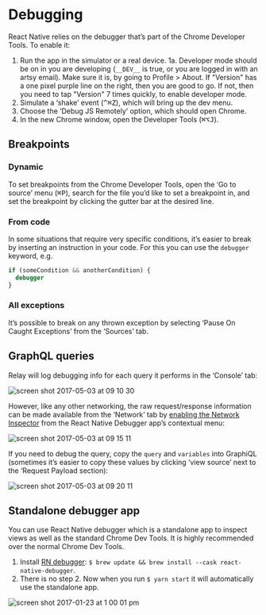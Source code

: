 # Debugging

React Native relies on the debugger that’s part of the Chrome Developer Tools. To enable it:

1. Run the app in the simulator or a real device.
   1a. Developer mode should be on in you are developing (`__DEV__` is true, or you are logged in with an artsy email). Make sure it is, by going to Profile > About. If "Version" has a one pixel purple line on the right, then you are good to go. If not, then you need to tap "Version" 7 times quickly, to enable developer mode.
2. Simulate a ‘shake’ event (<kbd>^⌘Z</kbd>), which will bring up the dev menu.
3. Choose the ‘Debug JS Remotely’ option, which should open Chrome.
4. In the new Chrome window, open the Developer Tools (<kbd>⌘⌥J</kbd>).

## Breakpoints

### Dynamic

To set breakpoints from the Chrome Developer Tools, open the ‘Go to source’ menu (<kbd>⌘P</kbd>), search for the
file you’d like to set a breakpoint in, and set the breakpoint by clicking the gutter bar at the desired line.

### From code

In some situations that require very specific conditions, it’s easier to break by inserting an instruction in your code.
For this you can use the `debugger` keyword, e.g.

```ts
if (someCondition && anotherCondition) {
  debugger
}
```

### All exceptions

It’s possible to break on any thrown exception by selecting ‘Pause On Caught Exceptions’ from the ‘Sources’ tab.

## GraphQL queries

Relay will log debugging info for each query it performs in the ‘Console’ tab:

![screen shot 2017-05-03 at 09 10 30](https://cloud.githubusercontent.com/assets/2320/25651038/1f313b84-2fe1-11e7-98ca-71c431946a53.png)

However, like any other networking, the raw request/response information can be made available from the ‘Network’ tab by
[enabling the Network Inspector](https://github.com/jhen0409/react-native-debugger/blob/master/docs/network-inspect-of-chrome-devtools.md)
from the React Native Debugger app’s contextual menu:

![screen shot 2017-05-03 at 09 15 11](https://cloud.githubusercontent.com/assets/2320/25651045/293100c4-2fe1-11e7-83a6-728d2d3c14f9.png)

If you need to debug the query, copy the `query` and `variables` into GraphiQL (sometimes it’s easier to copy these
values by clicking ‘view source’ next to the ‘Request Payload section):

![screen shot 2017-05-03 at 09 20 11](https://cloud.githubusercontent.com/assets/2320/25651143/ba80c79e-2fe1-11e7-9954-ab17d7da6310.png)

## Standalone debugger app

You can use React Native debugger which is a standalone app to inspect views as well as the standard Chrome Dev Tools.
It is highly recommended over the normal Chrome Dev Tools.

1. Install [RN debugger](https://github.com/jhen0409/react-native-debugger): `$ brew update && brew install --cask react-native-debugger`.
2. There is no step 2. Now when you run `$ yarn start` it will automatically use the standalone app.

![screen shot 2017-01-23 at 1 00 01 pm](https://cloud.githubusercontent.com/assets/296775/22220775/09bb10ec-e17e-11e6-8801-3b0ccbdbaa84.png)
